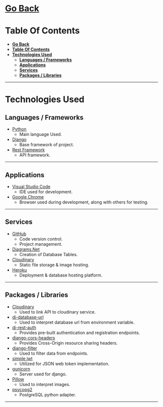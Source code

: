 # [**Go Back**](https://github.com/lukebinmore/guideshare-api)

# **Table Of Contents**
- [**Go Back**](#go-back)
- [**Table Of Contents**](#table-of-contents)
- [**Technologies Used**](#technologies-used)
  - [**Languages / Frameworks**](#languages--frameworks)
  - [**Applications**](#applications)
  - [**Services**](#services)
  - [**Packages / Libraries**](#packages--libraries)

***

# **Technologies Used**

## **Languages / Frameworks**

 - [Python](https://www.python.org/)
   - Main language Used.
 - [Django](https://www.djangoproject.com/)
   - Base framework of project.
 - [Rest Framework](https://www.django-rest-framework.org/)
   - API framework.

***

## **Applications**

 - [Visual Studio Code](https://code.visualstudio.com/)
   - IDE used for development.
 - [Google Chrome](https://www.google.com/chrome)
   - Browser used during development, along with others for testing.

***

## **Services**

 - [GitHub](https://github.com/)
   - Code version control.
   - Project management.
 - [Diagrams.Net](https://app.diagrams.net/)
   - Creation of Database Tables.
 - [Cloudinary](https://cloudinary.com/home-102622)
   - Static file storage & image hosting.
 - [Heroku](https://heroku.com)
   - Deployment & database hosting platform.

***

## **Packages / Libraries**

 - [Cloudinary](https://pypi.org/project/django-cloudinary-storage/)
   - Used to link API to cloudinary service.
 - [dj-database-url](https://pypi.org/project/dj-database-url/)
   - Used to interpret database url from environment variable.
 - [dj-rest-auth](https://dj-rest-auth.readthedocs.io/en/latest/)
   - Provides pre-built authentication and registration endpoints.
 - [django-cors-headers](https://pypi.org/project/django-cors-headers/)
    - Provides Cross-Origin resource sharing headers.
  - [django-filter](https://django-filter.readthedocs.io/en/stable/)
    - Used to filter data from endpoints.
  - [simple jwt](https://django-rest-framework-simplejwt.readthedocs.io/en/latest/)
    - Utilized for JSON web token implementation.
  - [gunicorn](https://gunicorn.org/)
    - Server used for django.
  - [Pillow](https://pillow.readthedocs.io/en/stable/)
    - Used to interpret images.
  - [psycopg2](https://pypi.org/project/psycopg2/)
    - PostgreSQL python adapter.

***
